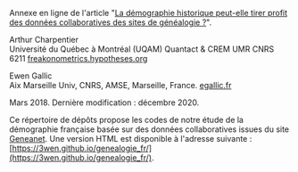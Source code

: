Annexe en ligne de l'article "[La démographie historique peut-elle tirer profit des données collaboratives des sites de généalogie ?](https://www.cairn.info/revue-population-2020-2-page-391.htm)".

Arthur Charpentier  
Université du Québec à Montréal (UQAM)
Quantact & CREM UMR CNRS 6211
[freakonometrics.hypotheses.org](http://freakonometrics.hypotheses.org/)

Ewen Gallic  
Aix Marseille Univ, CNRS, AMSE, Marseille, France.
[egallic.fr](http://egallic.fr/en/a_propos/) 

Mars 2018. Dernière modification : décembre 2020.

Ce répertoire de dépôts propose les codes de notre étude de la démographie française basée sur des données collaboratives issues du site [Geneanet](https://www.geneanet.org/).
Une version HTML est disponible à l'adresse suivante : [https://3wen.github.io/genealogie_fr/](https://3wen.github.io/genealogie_fr/).

